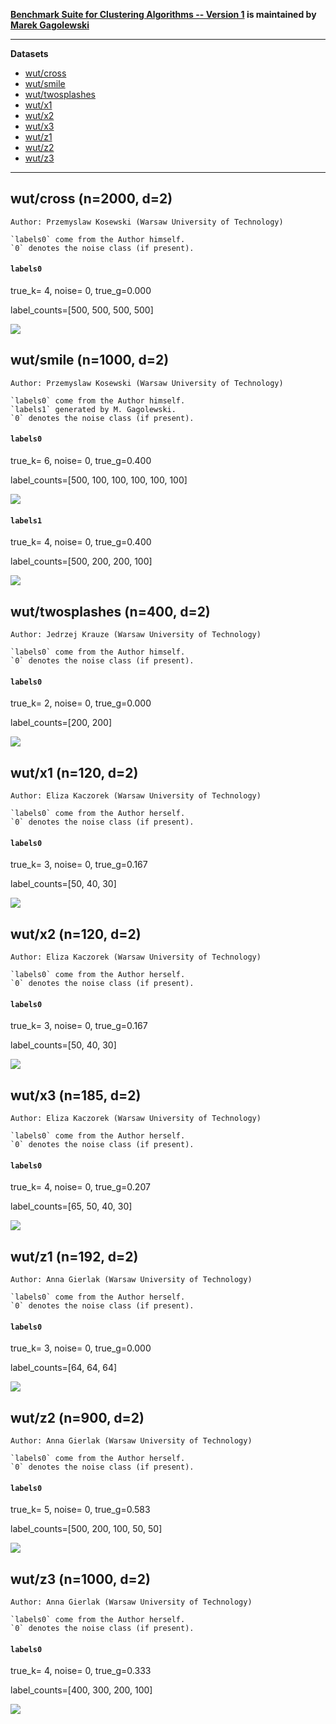 **[Benchmark Suite for Clustering Algorithms -- Version 1](https://github.com/gagolews/clustering_benchmarks_v1)
is maintained by [Marek Gagolewski](http://www.gagolewski.com)**


--------------------------------------------------------------------------------

**Datasets**

* [wut/cross](#wut_cross)
* [wut/smile](#wut_smile)
* [wut/twosplashes](#wut_twosplashes)
* [wut/x1](#wut_x1)
* [wut/x2](#wut_x2)
* [wut/x3](#wut_x3)
* [wut/z1](#wut_z1)
* [wut/z2](#wut_z2)
* [wut/z3](#wut_z3)

--------------------------------------------------------------------------------

## wut/cross (n=2000, d=2) <a name="wut_cross"></a>

    Author: Przemyslaw Kosewski (Warsaw University of Technology)
    
    `labels0` come from the Author himself.
    `0` denotes the noise class (if present).
    


#### `labels0`

true_k= 4, noise=    0, true_g=0.000

label_counts=[500, 500, 500, 500]

![](wut/cross.labels0.png)




## wut/smile (n=1000, d=2) <a name="wut_smile"></a>

    Author: Przemyslaw Kosewski (Warsaw University of Technology)
    
    `labels0` come from the Author himself.
    `labels1` generated by M. Gagolewski.
    `0` denotes the noise class (if present).
    


#### `labels0`

true_k= 6, noise=    0, true_g=0.400

label_counts=[500, 100, 100, 100, 100, 100]

![](wut/smile.labels0.png)

#### `labels1`

true_k= 4, noise=    0, true_g=0.400

label_counts=[500, 200, 200, 100]

![](wut/smile.labels1.png)




## wut/twosplashes (n=400, d=2) <a name="wut_twosplashes"></a>

    Author: Jedrzej Krauze (Warsaw University of Technology)
    
    `labels0` come from the Author himself.
    `0` denotes the noise class (if present).
    


#### `labels0`

true_k= 2, noise=    0, true_g=0.000

label_counts=[200, 200]

![](wut/twosplashes.labels0.png)




## wut/x1 (n=120, d=2) <a name="wut_x1"></a>

    Author: Eliza Kaczorek (Warsaw University of Technology)
    
    `labels0` come from the Author herself.
    `0` denotes the noise class (if present).
    


#### `labels0`

true_k= 3, noise=    0, true_g=0.167

label_counts=[50, 40, 30]

![](wut/x1.labels0.png)




## wut/x2 (n=120, d=2) <a name="wut_x2"></a>

    Author: Eliza Kaczorek (Warsaw University of Technology)
    
    `labels0` come from the Author herself.
    `0` denotes the noise class (if present).
    


#### `labels0`

true_k= 3, noise=    0, true_g=0.167

label_counts=[50, 40, 30]

![](wut/x2.labels0.png)




## wut/x3 (n=185, d=2) <a name="wut_x3"></a>

    Author: Eliza Kaczorek (Warsaw University of Technology)
    
    `labels0` come from the Author herself.
    `0` denotes the noise class (if present).
    


#### `labels0`

true_k= 4, noise=    0, true_g=0.207

label_counts=[65, 50, 40, 30]

![](wut/x3.labels0.png)




## wut/z1 (n=192, d=2) <a name="wut_z1"></a>

    Author: Anna Gierlak (Warsaw University of Technology)
    
    `labels0` come from the Author herself.
    `0` denotes the noise class (if present).
    


#### `labels0`

true_k= 3, noise=    0, true_g=0.000

label_counts=[64, 64, 64]

![](wut/z1.labels0.png)




## wut/z2 (n=900, d=2) <a name="wut_z2"></a>

    Author: Anna Gierlak (Warsaw University of Technology)
    
    `labels0` come from the Author herself.
    `0` denotes the noise class (if present).
    


#### `labels0`

true_k= 5, noise=    0, true_g=0.583

label_counts=[500, 200, 100, 50, 50]

![](wut/z2.labels0.png)




## wut/z3 (n=1000, d=2) <a name="wut_z3"></a>

    Author: Anna Gierlak (Warsaw University of Technology)
    
    `labels0` come from the Author herself.
    `0` denotes the noise class (if present).
    


#### `labels0`

true_k= 4, noise=    0, true_g=0.333

label_counts=[400, 300, 200, 100]

![](wut/z3.labels0.png)




